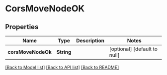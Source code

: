 # CorsMoveNodeOK

## Properties

| Name               | Type       | Description | Notes                        |
| ------------------ | ---------- | ----------- | ---------------------------- |
| **corsMoveNodeOk** | **String** |             | [optional] [default to null] |

[[Back to Model list]](../README.md#documentation-for-models) [[Back to API list]](../README.md#documentation-for-api-endpoints) [[Back to README]](../README.md)

